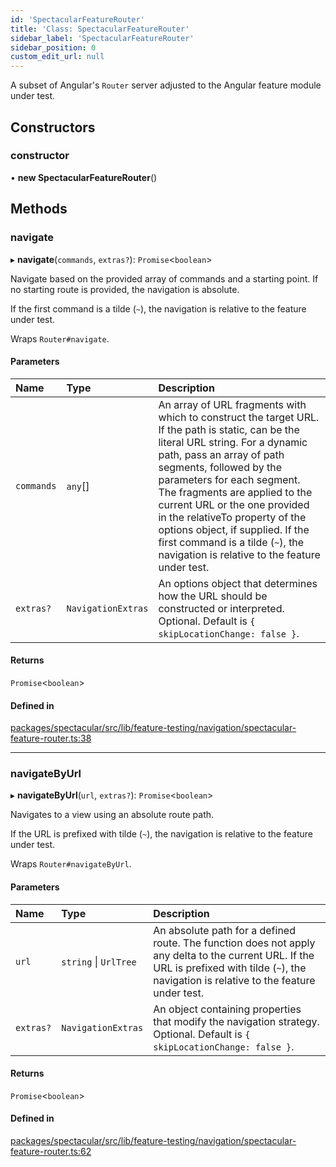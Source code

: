 ```yaml
---
id: 'SpectacularFeatureRouter'
title: 'Class: SpectacularFeatureRouter'
sidebar_label: 'SpectacularFeatureRouter'
sidebar_position: 0
custom_edit_url: null
---
```


A subset of Angular's `Router` server adjusted to the Angular feature module
under test.

## Constructors

### constructor

• **new SpectacularFeatureRouter**()

## Methods

### navigate

▸ **navigate**(`commands`, `extras?`): `Promise`\<`boolean`\>

Navigate based on the provided array of commands and a starting point. If no
starting route is provided, the navigation is absolute.

If the first command is a tilde (`~`), the navigation is relative to the feature
under test.

Wraps `Router#navigate`.

#### Parameters

| Name       | Type               | Description                                                                                                                                                                                                                                                                                                                                                                                                                                           |
| :--------- | :----------------- | :---------------------------------------------------------------------------------------------------------------------------------------------------------------------------------------------------------------------------------------------------------------------------------------------------------------------------------------------------------------------------------------------------------------------------------------------------- |
| `commands` | `any`[]            | An array of URL fragments with which to construct the target URL. If the path is static, can be the literal URL string. For a dynamic path, pass an array of path segments, followed by the parameters for each segment. The fragments are applied to the current URL or the one provided in the relativeTo property of the options object, if supplied. If the first command is a tilde (`~`), the navigation is relative to the feature under test. |
| `extras?`  | `NavigationExtras` | An options object that determines how the URL should be constructed or interpreted. Optional. Default is `{ skipLocationChange: false }`.                                                                                                                                                                                                                                                                                                             |

#### Returns

`Promise`\<`boolean`\>

#### Defined in

[packages/spectacular/src/lib/feature-testing/navigation/spectacular-feature-router.ts:38](https://github.com/ngworker/ngworker/blob/81124b8/packages/spectacular/src/lib/feature-testing/navigation/spectacular-feature-router.ts#L38)

---

### navigateByUrl

▸ **navigateByUrl**(`url`, `extras?`): `Promise`\<`boolean`\>

Navigates to a view using an absolute route path.

If the URL is prefixed with tilde (`~`), the navigation is relative to the
feature under test.

Wraps `Router#navigateByUrl`.

#### Parameters

| Name      | Type                  | Description                                                                                                                                                                                    |
| :-------- | :-------------------- | :--------------------------------------------------------------------------------------------------------------------------------------------------------------------------------------------- |
| `url`     | `string` \| `UrlTree` | An absolute path for a defined route. The function does not apply any delta to the current URL. If the URL is prefixed with tilde (`~`), the navigation is relative to the feature under test. |
| `extras?` | `NavigationExtras`    | An object containing properties that modify the navigation strategy. Optional. Default is `{ skipLocationChange: false }`.                                                                     |

#### Returns

`Promise`\<`boolean`\>

#### Defined in

[packages/spectacular/src/lib/feature-testing/navigation/spectacular-feature-router.ts:62](https://github.com/ngworker/ngworker/blob/81124b8/packages/spectacular/src/lib/feature-testing/navigation/spectacular-feature-router.ts#L62)
